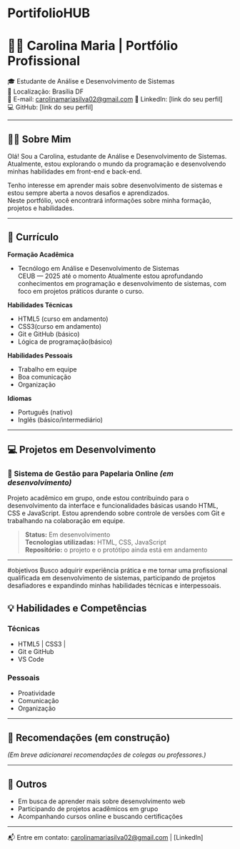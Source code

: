 # PortifolioHUB
# 👩‍💻 Carolina Maria | Portfólio Profissional

🎓 Estudante de Análise e Desenvolvimento de Sistemas  
📍 Localização: Brasília DF  
📧 E-mail: carolinamariasilva02@gmail.com 
🔗 LinkedIn: [link do seu perfil]  
💻 GitHub: [link do seu perfil]

---

## 🧑‍🎓 Sobre Mim

Olá! Sou a Carolina, estudante de Análise e Desenvolvimento de Sistemas.  
Atualmente, estou explorando o mundo da programação e desenvolvendo minhas habilidades em front-end e back-end.

Tenho interesse em aprender mais sobre desenvolvimento de sistemas e estou sempre aberta a novos desafios e aprendizados.  
Neste portfólio, você encontrará informações sobre minha formação, projetos e habilidades.

---

## 📄 Currículo

**Formação Acadêmica**
- Tecnólogo em Análise e Desenvolvimento de Sistemas  
 CEUB — 2025 até o momento
Atualmente estou aprofundando conhecimentos em programação e desenvolvimento de sistemas, com foco em projetos práticos durante o curso.

**Habilidades Técnicas**
- HTML5 (curso em andamento)
- CSS3(curso em andamento)
- Git e GitHub (básico)
- Lógica de programação(básico)

**Habilidades Pessoais**
- Trabalho em equipe
- Boa comunicação
- Organização

**Idiomas**
- Português (nativo)
- Inglês (básico/intermediário)

---

## 💻 Projetos em Desenvolvimento

### 🛒 Sistema de Gestão para Papelaria Online *(em desenvolvimento)*
  
Projeto acadêmico em grupo, onde estou contribuindo para o desenvolvimento da interface e funcionalidades básicas usando HTML, CSS e JavaScript. Estou aprendendo sobre controle de versões com Git e trabalhando na colaboração em equipe.

> **Status:** Em desenvolvimento  
> **Tecnologias utilizadas:** HTML, CSS, JavaScript  
> **Repositório:** o projeto e o protótipo ainda está em andamento

---
#objetivos
Busco adquirir experiência prática e me tornar uma profissional qualificada em desenvolvimento de sistemas, participando de projetos desafiadores e expandindo minhas habilidades técnicas e interpessoais.

## 💡 Habilidades e Competências

### Técnicas
- HTML5 | CSS3 |
- Git e GitHub
- VS Code

### Pessoais
- Proatividade
- Comunicação
- Organização

---

## 📢 Recomendações (em construção)

*(Em breve adicionarei recomendações de colegas ou professores.)*

---

## 📌 Outros

- Em busca de aprender mais sobre desenvolvimento web
- Participando de projetos acadêmicos em grupo
- Acompanhando cursos online e buscando certificações

---

📬 Entre em contato: carolinamariasilva02@gmail.com | [LinkedIn]


